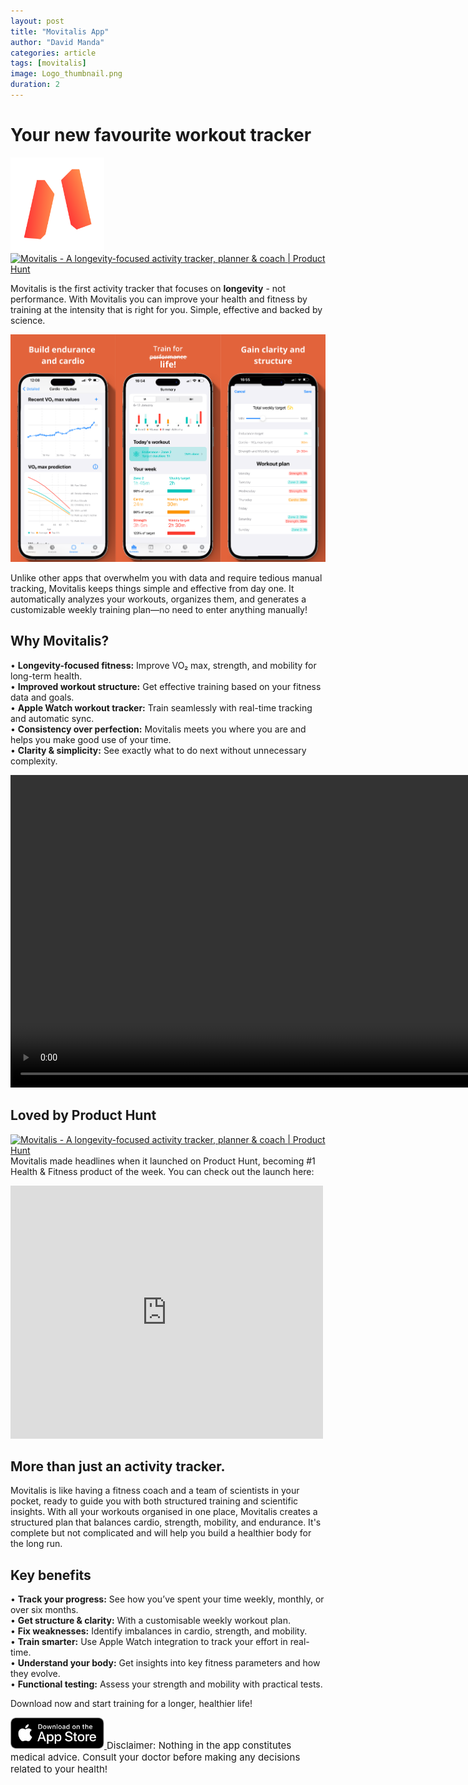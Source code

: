 ```yaml
---
layout: post
title: "Movitalis App"
author: "David Manda"
categories: article
tags: [movitalis]
image: Logo_thumbnail.png
duration: 2
---
```


# Your new favourite workout tracker

<img src="/assets/img/LogoMovitalis.png" alt="drawing" height="150"/>
<a href="https://www.producthunt.com/posts/movitalis?embed=true&utm_source=badge-top-post-topic-badge&utm_medium=badge&utm_souce=badge-movitalis" target="_blank"><img src="https://api.producthunt.com/widgets/embed-image/v1/top-post-topic-badge.svg?post_id=940015&theme=light&period=weekly&topic_id=43&t=1747130326831" alt="Movitalis - A&#0032;longevity&#0045;focused&#0032;activity&#0032;tracker&#0044;&#0032;planner&#0032;&#0038;&#0032;coach | Product Hunt" style="width: 250px; height: 54px;" width="250" height="54" /></a>

Movitalis is the first activity tracker that focuses on **longevity** - not performance. With Movitalis you can improve your health and fitness by training at the intensity that is right for you. Simple, effective and backed by science.

<img src="/assets/img/Preview.png" alt="drawing">

Unlike other apps that overwhelm you with data and require tedious manual tracking, Movitalis keeps things simple and effective from day one. It automatically analyzes your workouts, organizes them, and generates a customizable weekly training plan—no need to enter anything manually!

## Why Movitalis?

• **Longevity-focused fitness:** Improve VO₂ max, strength, and mobility for long-term health.  
• **Improved workout structure:** Get effective training based on your fitness data and goals.  
• **Apple Watch workout tracker:** Train seamlessly with real-time tracking and automatic sync.  
• **Consistency over perfection:** Movitalis meets you where you are and helps you make good use of your time.  
• **Clarity & simplicity:** See exactly what to do next without unnecessary complexity.

<video height="500" autoplay muted loop>
  <source src="/assets/img/Quiz_preview.mov" type="video/mp4">
Your browser does not support the video tag.
</video>

## Loved by Product Hunt
<a href="https://www.producthunt.com/posts/movitalis?embed=true&utm_source=badge-top-post-topic-badge&utm_medium=badge&utm_souce=badge-movitalis" target="_blank"><img src="https://api.producthunt.com/widgets/embed-image/v1/top-post-topic-badge.svg?post_id=940015&theme=light&period=weekly&topic_id=43&t=1747130326831" alt="Movitalis - A&#0032;longevity&#0045;focused&#0032;activity&#0032;tracker&#0044;&#0032;planner&#0032;&#0038;&#0032;coach | Product Hunt" style="width: 250px; height: 54px;" width="250" height="54" /></a>
Movitalis made headlines when it launched on Product Hunt, becoming #1 Health & Fitness product of the week. You can check out the launch here:

<iframe style="border: none;" src="https://cards.producthunt.com/cards/posts/940015?v=1" width="500" height="405" frameborder="0" scrolling="no" allowfullscreen></iframe>

## More than just an activity tracker.

Movitalis is like having a fitness coach and a team of scientists in your pocket, ready to guide you with both structured training and scientific insights.
With all your workouts organised in one place, Movitalis creates a structured plan that balances cardio, strength, mobility, and endurance. It's complete but not complicated and will help you build a healthier body for the long run.

## Key benefits

• **Track your progress:** See how you’ve spent your time weekly, monthly, or over six months.  
• **Get structure & clarity:** With a customisable weekly workout plan.  
• **Fix weaknesses:** Identify imbalances in cardio, strength, and mobility.  
• **Train smarter:** Use Apple Watch integration to track your effort in real-time.  
• **Understand your body:** Get insights into key fitness parameters and how they evolve.  
• **Functional testing:** Assess your strength and mobility with practical tests.

Download now and start training for a longer, healthier life!

<a href="https://apps.apple.com/ro/app/movitalis-fitness-tracking/id6470913447" target="_blank">
    <img src="/assets/img/Download_on_the_App_Store_Badge_RO_RGB_blk_100317.svg" height="50" alt="Download on the App Store">
</a>

<span style="font-size: 15px">
Disclaimer:
Nothing in the app constitutes medical advice. Consult your doctor before making any decisions related to your health!
